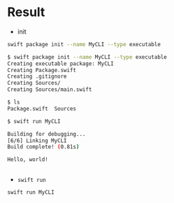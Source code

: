 # Result

- init
```bash
swift package init --name MyCLI --type executable
```

```bash
$ swift package init --name MyCLI --type executable
Creating executable package: MyCLI
Creating Package.swift
Creating .gitignore
Creating Sources/
Creating Sources/main.swift

$ ls
Package.swift  Sources

$ swift run MyCLI

Building for debugging...
[6/6] Linking MyCLI
Build complete! (0.81s)

Hello, world!
  
```

- ```swift run```

```
swift run MyCLI
```
